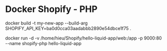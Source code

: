 # Docker Shopify - PHP

  docker build -t my-new-app --build-arg SHOPIFY_API_KEY=ba0d0cca03aadabbb2890e54dbce1f75 .

  docker run -d -v /home/hieu/Shopify/hello-liquid-app/web:/app -p 9000:80 --name shopify-php  hello-liquid-app


